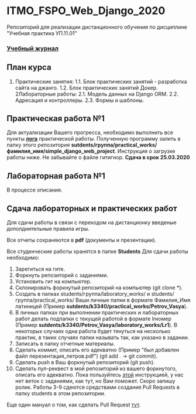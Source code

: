 # ITMO_FSPO_Web_Django_2020
Репозиторий для реализации дистанционного обучения по дисциплине "Учебная практика УП.11.01"

### [Учебный журнал](https://docs.google.com/spreadsheets/d/1Z2WDx_rLAXnr0oDNE-PchbE--xvl3lV1Px8lZUwdKfM/edit?usp=sharing)

## План курса

1. Практические занятия:
1.1. Блок практических занятий - разработка сайта на джанго.
1.2. Блок практических занятий Докер.
2Лабораторные работы:
2.1. Модель данных на Django ORM.
2.2. Адресация и контроллеры.
2.3. Формы и шаблоны.

## Практическая работа №1

Для актуализации Вашего прогресса, необходимо выполнить все пункты **[лога](https://docs.google.com/document/d/1QL2kpf3sBtpA7pBczeyPtZnFzVgCDMRsvXp3Z1JYCKU/edit?usp=sharing)** практической работы. Полученную программу залить в папку этого репозитория **sutdents/группа/practical_works/фамилия_имя/simple_django_web_project**. Инструкция о загрузке работы ниже. Не забывайте о файле гитигнор. **Сдача в срок 25.03.2020**

## Лабораторная работа №1

В процессе описания.

## Сдача лабораторных и практических работ 

Для сдачи работы в связи с переходом на дистанционку введеные дополднительные правила игры.

Все отчеты сохраняются в **pdf** (документы и презентации).

Все студенческие работы хранятся в папке **Students**
Для сдачи работы необходимо:
1. Зарегиться на гите.
2. Форкнуть репозиторий с заданиями.
3. Установить гит на компьютер.
4. Склонировать форкнутый репозиторий на компьютер (git clone *).
5. Создать в папках students/группа/laboratory_works/ и students/группа/practical_works/ Ваши личные папки в формате Фамилия_Имя латиницей (Пример **sutdents/k3340/practical_works/Petrov_Vasya**).
6. В личных папках при выполнении практических и лабораторных работ делать подпапки с текущей работой в формате lrномер (Пример **sutdents/k3340/Petrov_Vasya/laboratory_works/Lr1**). В некоторых случаях одна работа будет тянуться на несколько практик, в таких случаях папки называть так, как указано в задании.
7. Записать в папку отчетные материалы.
8. Сделать коммит, описать его адекватно (Пример "был добавлен файл перезентация_петров.pdf") (git add . -> git commit).
9. Сделать push в Ваш форкнутый репозиторий (git push).
10. Сделать пул-реквест в мой репозиторий из вашего форкнутого, описать его адекватно.
Пока пользуйтесь [этой](https://vk.com/@efimchik_post_edu-tfm-2019-1) инструкцией, у нас нет веток с заданиями, как тут, но Вам поможет. Скоро запишу ролик.
Работы 3-9 сдеются средствами создания Pull Requests в папку students в этом репозитории.

Еще один мануал о том, как сделать Pull Request [тут](https://rustycrate.ru/%D1%80%D1%83%D0%BA%D0%BE%D0%B2%D0%BE%D0%B4%D1%81%D1%82%D0%B2%D0%B0/2016/03/07/contributing.html).
